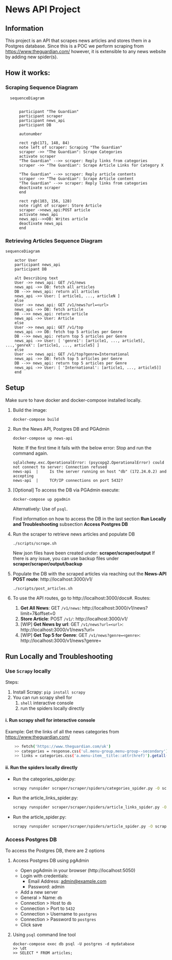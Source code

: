# News API Project
## Information
This project is an API that scrapes news articles and stores them in a Postgres database.
Since this is a POC we perform scraping from https://www.theguardian.com/ however, it is extensible to any news website by adding new spider(s).

## How it works: 
### Scraping Sequence Diagram
```mermaid
  sequenceDiagram
      
  
      participant "The Guardian"
      participant scraper
      participant news_api
      participant DB
  
      autonumber
  
      rect rgb(171, 148, 84)
      note left of scraper: Scraping "The Guardian"
      scraper ->> "The Guardian": Scrape Categories
      activate scraper
      "The Guardian" -->> scraper: Reply links from categories
      scraper ->> "The Guardian": Scrape Article Links for Category X
      
      "The Guardian" -->> scraper: Reply article contents
      scraper ->> "The Guardian": Scrape Article content
      "The Guardian" -->> scraper: Reply links from categories
      deactivate scraper
      end
  
      rect rgb(103, 156, 128)
      note right of scraper: Store Article
      scraper ->news_api:POST article
      activate news_api
      news_api-->>DB: Writes article 
      deactivate news_api
      end
```


### Retrieving Articles Sequence Diagram
```mermaid
sequenceDiagram

    actor User
    participant news_api
    participant DB

    alt Describing text
    User ->> news_api: GET /v1/news
    news_api ->> DB: fetch all articles
    DB -->> news_api: return all articles
    news_api ->> User: [ article1, ..., articleN ]
    else
    User ->> news_api: GET /v1/news?url=<url>
    news_api ->> DB: fetch article
    DB -->> news_api: return article
    news_api ->> User: Article
    else
    User ->> news_api: GET /v1/top
    news_api ->> DB: fetch top 5 articles per Genre
    DB -->> news_api: return top 5 articles per Genre
    news_api ->> User: [ 'genre1': [article1, ..., article5], ...,'genreX': [article1, ..., article5] ]
    else
    User ->> news_api: GET /v1/top?genre=International
    news_api ->> DB: fetch top 5 articles per Genre
    DB -->> news_api: return top 5 articles per Genre
    news_api ->> User: [ 'International': [article1, ..., article5]]
    end
```

## Setup
Make sure to have docker and docker-compose installed locally.

1. Build the image:

    ```console
    docker-compose build
    ```

2. Run the News API, Postgres DB and PGAdmin
    ```console
    docker-compose up news-api
    ```
   
    Note: If the first time it fails with the below error: Stop and run the command again. 
    ```console
    sqlalchemy.exc.OperationalError: (psycopg2.OperationalError) could not connect to server: Connection refused
    news-api  |     Is the server running on host "db" (172.24.0.2) and accepting
    news-api  |     TCP/IP connections on port 5432?
    ```

3. [Optional]  To access the DB via PGAdmin execute: 
    ```console
    docker-compose up pgadmin
    ```
    
    Alternatively: Use of `psql`. 
    
    Find information on how to access the DB in the last section **Run Locally and Troubleshooting** subsection **Access Postgres DB**    


4. Run the scraper to retrieve news articles and populate DB 
    ```console
    ./scripts/scrape.sh 
    ```
    
    New json files have been created under: **scraper/scraper/output**
    If there is any issue, you can use backup files under **scraper/scraper/output/backup**


5. Populate the DB with the scraped articles via reaching out the **News-API POST route**: http://localhost:3000/v1/
    ```console
    ./scripts/post_articles.sh 
    ```
6. To use the API routes, go to http://localhost:3000/docs#. 
   Routes:
   1. **__Get All News__**: GET `/v1/news`:  http://localhost:3000/v1/news?limit=7&offset=0
   2. **__Store Article__**: POST `/v1/`:  http://localhost:3000/v1/
   3. [WIP] **__Get News by url__**: GET `/v1/news?url=<url>`:  http://localhost:3000/v1/news?url=<url>
   4. [WIP] **__Get Top 5 for Genre__**: GET `/v1/news?genre=<genre>`:  http://localhost:3000/v1/news?genre=<genre>
   

## Run Locally and Troubleshooting


### Use `Scrapy` locally
   
   Steps:
   1. Install Scrapy: `pip install scrapy`
   2. You can run scrapy shell for 
      1. `shell` interactive console 
      2. run the spiders locally directly 


#### i. Run scrapy shell for interactive console

Example: 
Get the links of all the news categories from https://www.theguardian.com/

```bash 
    >> fetch('https://www.theguardian.com/uk')
    >> categories = response.css('ul.menu-group.menu-group--secondary')
    >> links = categories.css('a.menu-item__title::attr(href)').getall()
   ```


#### ii. Run the spiders locally directly
- Run the categories_spider.py: 
    ```bash
    scrapy runspider scraper/scraper/spiders/categories_spider.py -O scraper/scraper/output/categories.json
    ```
- Run the article_links_spider.py: 
    ```bash
    scrapy runspider scraper/scraper/spiders/article_links_spider.py -O scraper/scraper/output/article_links.json
  ```
  
- Run the article_spider.py: 
  ```bash
  scrapy runspider scraper/scraper/spiders/article_spider.py -O scraper/scraper/output/articles.json
  ```


### Access Postgres DB

To access the Postgres DB, there are 2 options

1. Access Postgres DB using pgAdmin

   - Open pgAdmin in your browser (http://localhost:5050)
   - Login with credentials: 
     - Email Address: admin@example.com 
     - Password: admin
   - Add a new server
   - General > Name: `db`
   - Connection > Host to `db`
   - Connection > Port to `5432`
   - Connection > Username to `postgres`
   - Connection > Password to `postgres`
   - Click save



2. Using `psql` command line tool
    ```terminal 
    docker-compose exec db psql -U postgres -d mydatabase
    >> \dt
    >> SELECT * FROM articles;
    ```